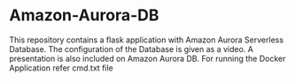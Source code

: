 # Amazon-Aurora-DB

This repository contains a flask application with Amazon Aurora Serverless Database. The configuration of the Database is given as a video. A presentation is also included on Amazon Aurora DB.
For running the Docker Application refer cmd.txt file
